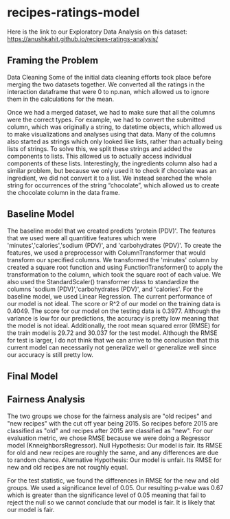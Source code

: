 # recipes-ratings-model
Here is the link to our Exploratory Data Analysis on this dataset: https://anushkahit.github.io/recipes-ratings-analysis/

## Framing the Problem
Data Cleaning
Some of the initial data cleaning efforts took place before merging the two datasets together. We converted all the ratings in the interaction dataframe that were 0 to np.nan, which allowed us to ignore them in the calculations for the mean.

Once we had a merged dataset, we had to make sure that all the columns were the correct types. For example, we had to convert the submitted column, which was originally a string, to datetime objects, which allowed us to make visualizations and analyses using that data. Many of the columns also started as strings which only looked like lists, rather than actually being lists of strings. To solve this, we split these strings and added the components to lists. This allowed us to actually access individual components of these lists. Interestingly, the ingredients column also had a similar problem, but because we only used it to check if chocolate was an ingredient, we did not convert it to a list. We instead searched the whole string for occurrences of the string “chocolate”, which allowed us to create the chocolate column in the data frame.
## Baseline Model
The baseline model that we created predicts 'protein (PDV)'. The features that we used were all quantitive features which were 'minutes','calories','sodium (PDV)', and 'carbohydrates (PDV)'. To create the features, we used a preprocessor with ColumnTransformer that would transform our specified columns. We transformed the 'minutes' column by created a square root function and using FunctionTransformer() to apply the transformation to the column, which took the square root of each value. We also used the StandardScaler() transformer class to standardize the columns 'sodium (PDV)','carbohydrates (PDV)', and 'calories'. For the baseline model, we used Linear Regression. The current performance of our model is not ideal. The score or R^2 of our model on the training data is 0.4049. The score for our model on the testing data is 0.3977. Although the variance is low for our predictions, the accuracy is pretty low meaning that the model is not ideal. Additionally, the root mean squared error (RMSE) for the train model is 29.72 and 30.037 for the test model. Although the RMSE for test is larger, I do not think that we can arrive to the conclusion that this current model can necessarily not generalize well or generalize well since our accuracy is still pretty low. 

## Final Model

## Fairness Analysis
The two groups we chose for the fairness analysis are "old recipes" and "new recipes" with the cut off year being 2015. So recipes before 2015 are classified as "old" and recipes after 2015 are classified as "new". For our evaluation metric, we chose RMSE because we were doing a Regressor model (KnneighborsRegressor). 
Null Hypothesis: Our model is fair. Its RMSE for old and new recipes are roughly the same, and any differences are due to random chance.
Alternative Hypothesis: Our model is unfair. Its RMSE for new and old recipes are not roughly equal.

For the test statistic, we found the differences in RMSE for the new and old groups. We used a significance level of 0.05. Our resulting p-value was 0.67 which is greater than the significance level of 0.05 meaning that fail to reject the null so we cannot conclude that our model is fair. It is likely that our model is fair.
